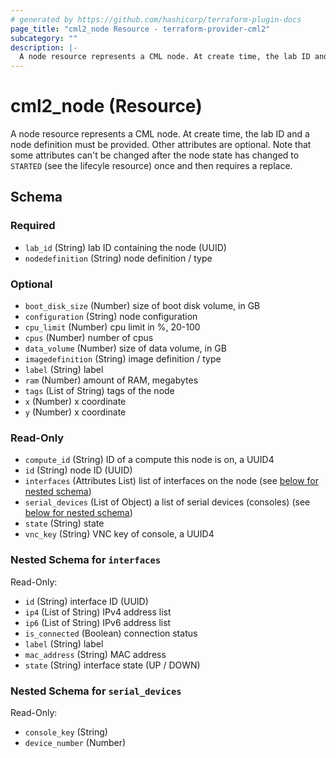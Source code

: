 ```yaml
---
# generated by https://github.com/hashicorp/terraform-plugin-docs
page_title: "cml2_node Resource - terraform-provider-cml2"
subcategory: ""
description: |-
  A node resource represents a CML node. At create time, the lab ID and a node definition must be provided.  Other attributes are optional.  Note that some attributes can't be changed after the node state has changed to STARTED (see the lifecyle resource) once and then requires a replace.
---
```


# cml2_node (Resource)

A node resource represents a CML node. At create time, the lab ID and a node definition must be provided.  Other attributes are optional.  Note that some attributes can't be changed after the node state has changed to `STARTED` (see the lifecyle resource) once and then requires a replace.



<!-- schema generated by tfplugindocs -->
## Schema

### Required

- `lab_id` (String) lab ID containing the node (UUID)
- `nodedefinition` (String) node definition / type

### Optional

- `boot_disk_size` (Number) size of boot disk volume, in GB
- `configuration` (String) node configuration
- `cpu_limit` (Number) cpu limit in %, 20-100
- `cpus` (Number) number of cpus
- `data_volume` (Number) size of data volume, in GB
- `imagedefinition` (String) image definition / type
- `label` (String) label
- `ram` (Number) amount of RAM, megabytes
- `tags` (List of String) tags of the node
- `x` (Number) x coordinate
- `y` (Number) x coordinate

### Read-Only

- `compute_id` (String) ID of a compute this node is on, a UUID4
- `id` (String) node ID (UUID)
- `interfaces` (Attributes List) list of interfaces on the node (see [below for nested schema](#nestedatt--interfaces))
- `serial_devices` (List of Object) a list of serial devices (consoles) (see [below for nested schema](#nestedatt--serial_devices))
- `state` (String) state
- `vnc_key` (String) VNC key of console, a UUID4

<a id="nestedatt--interfaces"></a>
### Nested Schema for `interfaces`

Read-Only:

- `id` (String) interface ID (UUID)
- `ip4` (List of String) IPv4 address list
- `ip6` (List of String) IPv6 address list
- `is_connected` (Boolean) connection status
- `label` (String) label
- `mac_address` (String) MAC address
- `state` (String) interface state (UP / DOWN)


<a id="nestedatt--serial_devices"></a>
### Nested Schema for `serial_devices`

Read-Only:

- `console_key` (String)
- `device_number` (Number)


